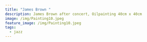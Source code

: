 ```yaml
---
title: "James Brown "
description: James Brown after concert, Oilpainting 40cm x 40cm
image: /img/Painting10.jpeg
feature_image: /img/Painting10.jpeg
tags:
  - jazz
---
```

